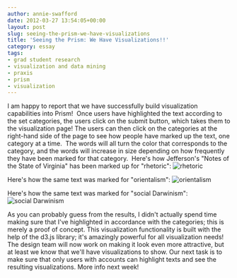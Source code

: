 ```yaml
---
author: annie-swafford
date: 2012-03-27 13:54:05+00:00
layout: post
slug: seeing-the-prism-we-have-visualizations
title: 'Seeing the Prism: We Have Visualizations!!'
category: essay
tags:
- grad student research
- visualization and data mining
- praxis
- prism
- visualization
---
```


I am happy to report that we have successfully build visualization capabilities into Prism!  Once users have highlighted the text according to the set categories, the users click on the submit button, which takes them to the visualization page! The users can then click on the categories at the right-hand side of the page to see how people have marked up the text, one category at a time.  The words will all turn the color that corresponds to the category, and the words will increase in size depending on how frequently they have been marked for that category.  Here's how Jefferson's "Notes of the State of Virginia" has been marked up for "rhetoric":
![rhetoric](https://lh6.googleusercontent.com/-ufIVzWF9ark/T3H5gvdtA9I/AAAAAAAAAE0/ssNiTVnUBfM/s645/blue.png)

Here's how the same text was marked for "orientalism":
![orientalism](https://lh5.googleusercontent.com/-ajSRqa2nNqA/T3H5aWSm9JI/AAAAAAAAAEk/h0m_8EuGk8Q/s787/red.png)

Here's how the same text was marked for "social Darwinism":
![social Darwinism](https://lh4.googleusercontent.com/-rrUyjPYyAUg/T3H5eId9Q_I/AAAAAAAAAEs/w-r6BX06D_o/s645/green.png)

As you can probably guess from the results, I didn't actually spend time making sure that I've highlighted in accordance with the categories; this is merely a proof of concept.
This visualization functionality is built with the help of the d3.js library; it's amazingly powerful for all visualization needs!
The design team will now work on making it look even more attractive, but at least we know that we'll have visualizations to show.
Our next task is to make sure that only users with accounts can highlight texts and see the resulting visualizations. More info next week!
